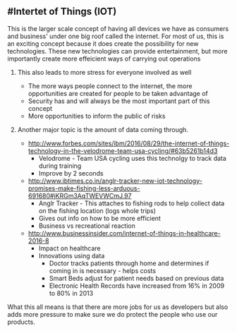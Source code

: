 
#Intertet of Things (IOT)
--
This is the larger scale concept of having all devices we have as consumers and business' under one big roof called the internet. For most of us, this is an exciting concept because it does create the possibility for new technologies. These new technologies can provide entertainment, but more importantly create more effeicient ways of carrying out operations

1. This also leads to more stress for everyone involved as well
	- The more ways people connect to the internet, the more opportunities are created for people to be taken advantage of
	- Security has and will always be the most important part of this concept
	- More opportunities to inform the public of risks

2. Another major topic is the amount of data coming through. 
	- http://www.forbes.com/sites/ibm/2016/08/29/the-internet-of-things-technology-in-the-velodrome-team-usa-cycling/#63b5261b14d3
		- Velodrome - Team USA cycling uses this technolgy to track data during training
		- Improve by 2 seconds
	- http://www.ibtimes.co.in/anglr-tracker-new-iot-technology-promises-make-fishing-less-arduous-691680#jKRGm3AqTWEVWCmJ.97
		- Anglr Tracker - This attaches to fishing rods to help collect data on the fishing location (logs whole trips)
		- Gives out info on how to be more efficient
		- Business vs recreational reaction
	- http://www.businessinsider.com/internet-of-things-in-healthcare-2016-8
		- Impact on healthcare
		- Innovations using data
			- Doctor tracks patients through home and determines if coming in is necessary - helps costs
			- Smart Beds adjust for patient needs based on previous data
			- Electronic Health Records have increased from 16% in 2009 to 80% in 2013


What this all means is that there are more jobs for us as developers but also adds more pressure to make sure we do protect the people who use our products. 
